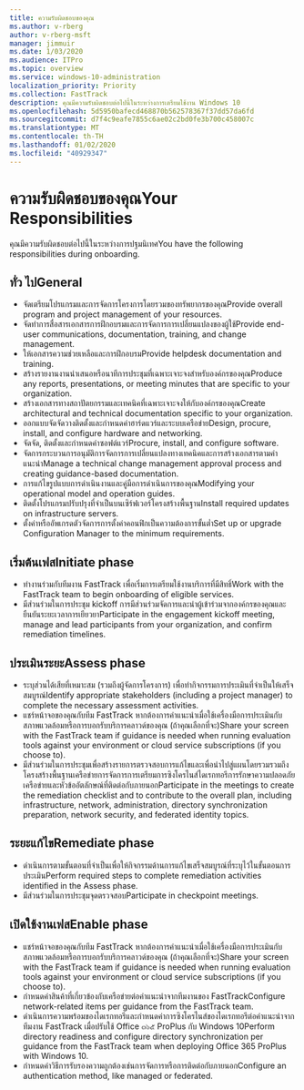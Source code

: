 ```yaml
---
title: ความรับผิดชอบของคุณ
ms.author: v-rberg
author: v-rberg-msft
manager: jimmuir
ms.date: 1/03/2020
ms.audience: ITPro
ms.topic: overview
ms.service: windows-10-administration
localization_priority: Priority
ms.collection: FastTrack
description: คุณมีความรับผิดชอบต่อไปนี้ในระหว่างการเตรียมใช้งาน Windows 10
ms.openlocfilehash: 5d5950bafecd468870b562578367f37dd57da6fd
ms.sourcegitcommit: d7f4c9eafe7855c6ae02c2bd0fe3b700c458007c
ms.translationtype: MT
ms.contentlocale: th-TH
ms.lasthandoff: 01/02/2020
ms.locfileid: "40929347"
---
```

# <a name="your-responsibilities"></a><span data-ttu-id="88101-103">ความรับผิดชอบของคุณ</span><span class="sxs-lookup"><span data-stu-id="88101-103">Your Responsibilities</span></span>

<span data-ttu-id="88101-104">คุณมีความรับผิดชอบต่อไปนี้ในระหว่างการปฐมนิเทศ</span><span class="sxs-lookup"><span data-stu-id="88101-104">You have the following responsibilities during onboarding.</span></span>

## <a name="general"></a><span data-ttu-id="88101-105">ทั่ว ไป</span><span class="sxs-lookup"><span data-stu-id="88101-105">General</span></span>

- <span data-ttu-id="88101-106">จัดเตรียมโปรแกรมและการจัดการโครงการโดยรวมของทรัพยากรของคุณ</span><span class="sxs-lookup"><span data-stu-id="88101-106">Provide overall program and project management of your resources.</span></span>
- <span data-ttu-id="88101-107">จัดทำการสื่อสารเอกสารการฝึกอบรมและการจัดการการเปลี่ยนแปลงของผู้ใช้</span><span class="sxs-lookup"><span data-stu-id="88101-107">Provide end-user communications, documentation, training, and change management.</span></span>
- <span data-ttu-id="88101-108">ให้เอกสารความช่วยเหลือและการฝึกอบรม</span><span class="sxs-lookup"><span data-stu-id="88101-108">Provide helpdesk documentation and training.</span></span>
- <span data-ttu-id="88101-109">สร้างรายงานงานนำเสนอหรือนาทีการประชุมที่เฉพาะเจาะจงสำหรับองค์กรของคุณ</span><span class="sxs-lookup"><span data-stu-id="88101-109">Produce any reports, presentations, or meeting minutes that are specific to your organization.</span></span>
- <span data-ttu-id="88101-110">สร้างเอกสารทางสถาปัตยกรรมและเทคนิคที่เฉพาะเจาะจงให้กับองค์กรของคุณ</span><span class="sxs-lookup"><span data-stu-id="88101-110">Create architectural and technical documentation specific to your organization.</span></span>
- <span data-ttu-id="88101-111">ออกแบบจัดจัดวางติดตั้งและกำหนดค่าฮาร์ดแวร์และระบบเครือข่าย</span><span class="sxs-lookup"><span data-stu-id="88101-111">Design, procure, install, and configure hardware and networking.</span></span>
- <span data-ttu-id="88101-112">จัดจัด, ติดตั้งและกำหนดค่าซอฟต์แวร์</span><span class="sxs-lookup"><span data-stu-id="88101-112">Procure, install, and configure software.</span></span>
- <span data-ttu-id="88101-113">จัดการกระบวนการอนุมัติการจัดการการเปลี่ยนแปลงทางเทคนิคและการสร้างเอกสารตามคำแนะนำ</span><span class="sxs-lookup"><span data-stu-id="88101-113">Manage a technical change management approval process and creating guidance-based documentation.</span></span>
- <span data-ttu-id="88101-114">การแก้ไขรูปแบบการดำเนินงานและคู่มือการดำเนินการของคุณ</span><span class="sxs-lookup"><span data-stu-id="88101-114">Modifying your operational model and operation guides.</span></span>
- <span data-ttu-id="88101-115">ติดตั้งโปรแกรมปรับปรุงที่จำเป็นบนเซิร์ฟเวอร์โครงสร้างพื้นฐาน</span><span class="sxs-lookup"><span data-stu-id="88101-115">Install required updates on infrastructure servers.</span></span>
- <span data-ttu-id="88101-116">ตั้งค่าหรืออัพเกรดตัวจัดการการตั้งค่าคอนฟิกเป็นความต้องการขั้นต่ำ</span><span class="sxs-lookup"><span data-stu-id="88101-116">Set up or upgrade Configuration Manager to the minimum requirements.</span></span>

## <a name="initiate-phase"></a><span data-ttu-id="88101-117">เริ่มต้นเฟส</span><span class="sxs-lookup"><span data-stu-id="88101-117">Initiate phase</span></span>

- <span data-ttu-id="88101-118">ทำงานร่วมกับทีมงาน FastTrack เพื่อเริ่มการเตรียมใช้งานบริการที่มีสิทธิ์</span><span class="sxs-lookup"><span data-stu-id="88101-118">Work with the FastTrack team to begin onboarding of eligible services.</span></span>
- <span data-ttu-id="88101-119">มีส่วนร่วมในการประชุม kickoff การมีส่วนร่วมจัดการและนำผู้เข้าร่วมจากองค์กรของคุณและยืนยันระยะเวลาการเยียวยา</span><span class="sxs-lookup"><span data-stu-id="88101-119">Participate in the engagement kickoff meeting, manage and lead participants from your organization, and confirm remediation timelines.</span></span>

## <a name="assess-phase"></a><span data-ttu-id="88101-120">ประเมินระยะ</span><span class="sxs-lookup"><span data-stu-id="88101-120">Assess phase</span></span>

- <span data-ttu-id="88101-121">ระบุส่วนได้เสียที่เหมาะสม (รวมถึงผู้จัดการโครงการ) เพื่อทำกิจกรรมการประเมินที่จำเป็นให้เสร็จสมบูรณ์</span><span class="sxs-lookup"><span data-stu-id="88101-121">Identify appropriate stakeholders (including a project manager) to complete the necessary assessment activities.</span></span>
- <span data-ttu-id="88101-122">แชร์หน้าจอของคุณกับทีม FastTrack หากต้องการคำแนะนำเมื่อใช้เครื่องมือการประเมินกับสภาพแวดล้อมหรือการบอกรับบริการคลาวด์ของคุณ (ถ้าคุณเลือกที่จะ)</span><span class="sxs-lookup"><span data-stu-id="88101-122">Share your screen with the FastTrack team if guidance is needed when running evaluation tools against your environment or cloud service subscriptions (if you choose to).</span></span>
- <span data-ttu-id="88101-123">มีส่วนร่วมในการประชุมเพื่อสร้างรายการตรวจสอบการแก้ไขและเพื่อนำไปสู่แผนโดยรวมรวมถึงโครงสร้างพื้นฐานเครือข่ายการจัดการการเตรียมการซิงโครไนส์ไดเรกทอรีการรักษาความปลอดภัยเครือข่ายและหัวข้ออัตลักษณ์ที่ติดต่อกับภายนอก</span><span class="sxs-lookup"><span data-stu-id="88101-123">Participate in the meetings to create the remediation checklist and to contribute to the overall plan, including infrastructure, network, administration, directory synchronization preparation, network security, and federated identity topics.</span></span>

## <a name="remediate-phase"></a><span data-ttu-id="88101-124">ระยะแก้ไข</span><span class="sxs-lookup"><span data-stu-id="88101-124">Remediate phase</span></span>

- <span data-ttu-id="88101-125">ดำเนินการตามขั้นตอนที่จำเป็นเพื่อให้กิจกรรมด้านการแก้ไขเสร็จสมบูรณ์ที่ระบุไว้ในขั้นตอนการประเมิน</span><span class="sxs-lookup"><span data-stu-id="88101-125">Perform required steps to complete remediation activities identified in the Assess phase.</span></span>
- <span data-ttu-id="88101-126">มีส่วนร่วมในการประชุมจุดตรวจสอบ</span><span class="sxs-lookup"><span data-stu-id="88101-126">Participate in checkpoint meetings.</span></span>

## <a name="enable-phase"></a><span data-ttu-id="88101-127">เปิดใช้งานเฟส</span><span class="sxs-lookup"><span data-stu-id="88101-127">Enable phase</span></span>

- <span data-ttu-id="88101-128">แชร์หน้าจอของคุณกับทีม FastTrack หากต้องการคำแนะนำเมื่อใช้เครื่องมือการประเมินกับสภาพแวดล้อมหรือการบอกรับบริการคลาวด์ของคุณ (ถ้าคุณเลือกที่จะ)</span><span class="sxs-lookup"><span data-stu-id="88101-128">Share your screen with the FastTrack team if guidance is needed when running evaluation tools against your environment or cloud service subscriptions (if you choose to).</span></span>
- <span data-ttu-id="88101-129">กำหนดค่าสินค้าที่เกี่ยวข้องกับเครือข่ายต่อคำแนะนำจากทีมงานของ FastTrack</span><span class="sxs-lookup"><span data-stu-id="88101-129">Configure network-related items per guidance from the FastTrack team.</span></span>
- <span data-ttu-id="88101-130">ดำเนินการความพร้อมของไดเรกทอรีและกำหนดค่าการซิงโครไนส์ของไดเรกทอรีต่อคำแนะนำจากทีมงาน FastTrack เมื่อปรับใช้ Office ๓๖๕ ProPlus กับ Windows 10</span><span class="sxs-lookup"><span data-stu-id="88101-130">Perform directory readiness and configure directory synchronization per guidance from the FastTrack team when deploying Office 365 ProPlus with Windows 10.</span></span>
- <span data-ttu-id="88101-131">กำหนดค่าวิธีการรับรองความถูกต้องเช่นการจัดการหรือการติดต่อกับภายนอก</span><span class="sxs-lookup"><span data-stu-id="88101-131">Configure an authentication method, like managed or federated.</span></span>







  

  

 